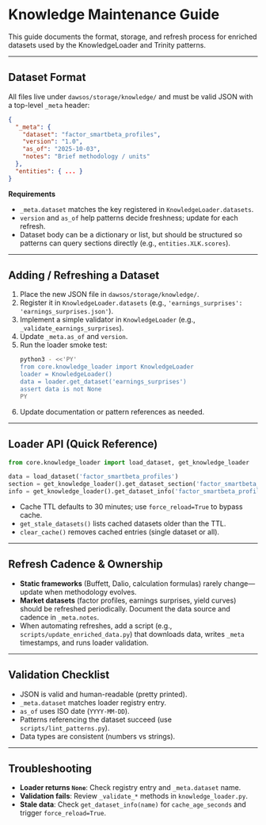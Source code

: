 # Knowledge Maintenance Guide

This guide documents the format, storage, and refresh process for enriched
datasets used by the KnowledgeLoader and Trinity patterns.

---

## Dataset Format

All files live under `dawsos/storage/knowledge/` and must be valid JSON with a
top-level `_meta` header:

```json
{
  "_meta": {
    "dataset": "factor_smartbeta_profiles",
    "version": "1.0",
    "as_of": "2025-10-03",
    "notes": "Brief methodology / units"
  },
  "entities": { ... }
}
```

**Requirements**
- `_meta.dataset` matches the key registered in `KnowledgeLoader.datasets`.
- `version` and `as_of` help patterns decide freshness; update for each refresh.
- Dataset body can be a dictionary or list, but should be structured so patterns
  can query sections directly (e.g., `entities.XLK.scores`).

---

## Adding / Refreshing a Dataset

1. Place the new JSON file in `dawsos/storage/knowledge/`.
2. Register it in `KnowledgeLoader.datasets` (e.g., `'earnings_surprises': 'earnings_surprises.json'`).
3. Implement a simple validator in `KnowledgeLoader` (e.g., `_validate_earnings_surprises`).
4. Update `_meta.as_of` and `version`.
5. Run the loader smoke test:
   ```bash
   python3 - <<'PY'
   from core.knowledge_loader import KnowledgeLoader
   loader = KnowledgeLoader()
   data = loader.get_dataset('earnings_surprises')
   assert data is not None
   PY
   ```
6. Update documentation or pattern references as needed.

---

## Loader API (Quick Reference)

```python
from core.knowledge_loader import load_dataset, get_knowledge_loader

data = load_dataset('factor_smartbeta_profiles')
section = get_knowledge_loader().get_dataset_section('factor_smartbeta_profiles', 'entities.XLK.scores')
info = get_knowledge_loader().get_dataset_info('factor_smartbeta_profiles')
```

- Cache TTL defaults to 30 minutes; use `force_reload=True` to bypass cache.
- `get_stale_datasets()` lists cached datasets older than the TTL.
- `clear_cache()` removes cached entries (single dataset or all).

---

## Refresh Cadence & Ownership

- **Static frameworks** (Buffett, Dalio, calculation formulas) rarely change—update when methodology evolves.
- **Market datasets** (factor profiles, earnings surprises, yield curves) should be refreshed periodically. Document the data source and cadence in `_meta.notes`.
- When automating refreshes, add a script (e.g., `scripts/update_enriched_data.py`) that downloads data, writes `_meta` timestamps, and runs loader validation.

---

## Validation Checklist

- JSON is valid and human-readable (pretty printed).
- `_meta.dataset` matches loader registry entry.
- `as_of` uses ISO date (`YYYY-MM-DD`).
- Patterns referencing the dataset succeed (use `scripts/lint_patterns.py`).
- Data types are consistent (numbers vs strings).

---

## Troubleshooting

- **Loader returns `None`**: Check registry entry and `_meta.dataset` name.
- **Validation fails**: Review `_validate_*` methods in `knowledge_loader.py`.
- **Stale data**: Check `get_dataset_info(name)` for `cache_age_seconds` and trigger `force_reload=True`.

